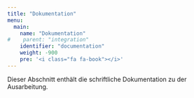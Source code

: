 ```yaml
---
title: "Dokumentation"
menu:
  main:
    name: "Dokumentation"
#    parent: "integration"
    identifier: "documentation"
    weight: -900
    pre: '<i class="fa fa-book"></i>'
---
```


Dieser Abschnitt enthält die schriftliche Dokumentation zu der Ausarbeitung.
